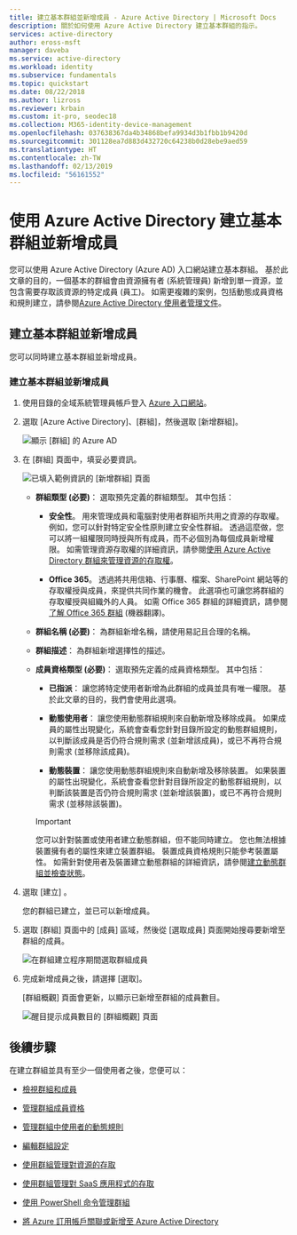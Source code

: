 ```yaml
---
title: 建立基本群組並新增成員 - Azure Active Directory | Microsoft Docs
description: 關於如何使用 Azure Active Directory 建立基本群組的指示。
services: active-directory
author: eross-msft
manager: daveba
ms.service: active-directory
ms.workload: identity
ms.subservice: fundamentals
ms.topic: quickstart
ms.date: 08/22/2018
ms.author: lizross
ms.reviewer: krbain
ms.custom: it-pro, seodec18
ms.collection: M365-identity-device-management
ms.openlocfilehash: 037638367da4b34868befa9934d3b1fbb1b9420d
ms.sourcegitcommit: 301128ea7d883d432720c64238b0d28ebe9aed59
ms.translationtype: HT
ms.contentlocale: zh-TW
ms.lasthandoff: 02/13/2019
ms.locfileid: "56161552"
---
```

# <a name="create-a-basic-group-and-add-members-using-azure-active-directory"></a>使用 Azure Active Directory 建立基本群組並新增成員
您可以使用 Azure Active Directory (Azure AD) 入口網站建立基本群組。 基於此文章的目的，一個基本的群組會由資源擁有者 (系統管理員) 新增到單一資源，並包含需要存取該資源的特定成員 (員工)。 如需更複雜的案例，包括動態成員資格和規則建立，請參閱[Azure Active Directory 使用者管理文件](../users-groups-roles/index.yml)。

## <a name="create-a-basic-group-and-add-members"></a>建立基本群組並新增成員
您可以同時建立基本群組並新增成員。

### <a name="to-create-a-basic-group-and-add-members"></a>建立基本群組並新增成員
1. 使用目錄的全域系統管理員帳戶登入 [Azure 入口網站](https://portal.azure.com)。

2. 選取 [Azure Active Directory]、[群組]，然後選取 [新增群組]。

    ![顯示 [群組] 的 Azure AD](media/active-directory-groups-create-azure-portal/group-full-screen.png)

3. 在 [群組] 頁面中，填妥必要資訊。

    ![已填入範例資訊的 [新增群組] 頁面](media/active-directory-groups-create-azure-portal/new-group-blade.png)

    - **群組類型 (必要)**： 選取預先定義的群組類型。 其中包括：
        
        - **安全性**。 用來管理成員和電腦對使用者群組所共用之資源的存取權。 例如，您可以針對特定安全性原則建立安全性群組。 透過這麼做，您可以將一組權限同時授與所有成員，而不必個別為每個成員新增權限。 如需管理資源存取權的詳細資訊，請參閱[使用 Azure Active Directory 群組來管理資源的存取權](active-directory-manage-groups.md)。
        
        - **Office 365**。 透過將共用信箱、行事曆、檔案、SharePoint 網站等的存取權授與成員，來提供共同作業的機會。 此選項也可讓您將群組的存取權授與組織外的人員。 如需 Office 365 群組的詳細資訊，請參閱[了解 Office 365 群組](https://support.office.com/article/learn-about-office-365-groups-b565caa1-5c40-40ef-9915-60fdb2d97fa2) \(機器翻譯\)。

    - **群組名稱 (必要)**： 為群組新增名稱，請使用易記且合理的名稱。

    - **群組描述**： 為群組新增選擇性的描述。

    - **成員資格類型 (必要)**： 選取預先定義的成員資格類型。 其中包括：

        - **已指派**： 讓您將特定使用者新增為此群組的成員並具有唯一權限。 基於此文章的目的，我們會使用此選項。

        - **動態使用者**： 讓您使用動態群組規則來自動新增及移除成員。 如果成員的屬性出現變化，系統會查看您針對目錄所設定的動態群組規則，以判斷該成員是否仍符合規則需求 (並新增該成員)，或已不再符合規則需求 (並移除該成員)。

        - **動態裝置**： 讓您使用動態群組規則來自動新增及移除裝置。 如果裝置的屬性出現變化，系統會查看您針對目錄所設定的動態群組規則，以判斷該裝置是否仍符合規則需求 (並新增該裝置)，或已不再符合規則需求 (並移除該裝置)。

        >[!Important]
        >您可以針對裝置或使用者建立動態群組，但不能同時建立。 您也無法根據裝置擁有者的屬性來建立裝置群組。 裝置成員資格規則只能參考裝置屬性。 如需針對使用者及裝置建立動態群組的詳細資訊，請參閱[建立動態群組並檢查狀態](../users-groups-roles/groups-create-rule.md)。

4. 選取 [建立] 。

    您的群組已建立，並已可以新增成員。

5. 選取 [群組] 頁面中的 [成員] 區域，然後從 [選取成員] 頁面開始搜尋要新增至群組的成員。

    ![在群組建立程序期間選取群組成員](media/active-directory-groups-create-azure-portal/select-members-create-group.png)

6. 完成新增成員之後，請選擇 [選取]。

    [群組概觀] 頁面會更新，以顯示已新增至群組的成員數目。

    ![醒目提示成員數目的 [群組概觀] 頁面](media/active-directory-groups-create-azure-portal/group-overview-blade-number-highlight.png)

## <a name="next-steps"></a>後續步驟
在建立群組並具有至少一個使用者之後，您便可以：

- [檢視群組和成員](active-directory-groups-view-azure-portal.md)

- [管理群組成員資格](active-directory-groups-membership-azure-portal.md)

- [管理群組中使用者的動態規則](../users-groups-roles/groups-create-rule.md)

- [編輯群組設定](active-directory-groups-settings-azure-portal.md)

- [使用群組管理對資源的存取](active-directory-manage-groups.md)

- [使用群組管理對 SaaS 應用程式的存取](../users-groups-roles/groups-saasapps.md)

- [使用 PowerShell 命令管理群組](../users-groups-roles/groups-settings-v2-cmdlets.md)

- [將 Azure 訂用帳戶關聯或新增至 Azure Active Directory](active-directory-how-subscriptions-associated-directory.md)
